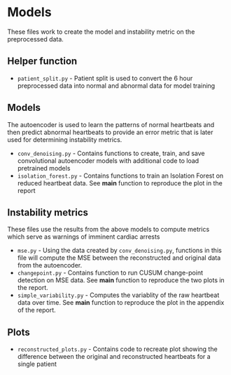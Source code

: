 # Models

These files work to create the model and instability metric on the preprocessed data.

## Helper function
- `patient_split.py` - Patient split is used to convert the 6 hour preprocessed data into normal and abnormal data for model training

## Models
The autoencoder is used to learn the patterns of normal heartbeats and then predict abnormal heartbeats to provide an error metric that is later used for determining instability metrics.
- `conv_denoising.py` - Contains functions to create, train, and save convolutional autoencoder models with additional code to load pretrained models
- `isolation_forest.py` - Contains functions to train an Isolation Forest on reduced heartbeat data. See __main__ function to reproduce the plot in the report

## Instability metrics
 These files use the results from the above models to compute metrics which serve as warnings of imminent cardiac arrests
- `mse.py` - Using the data created by `conv_denoising.py`, functions in this file will compute the MSE between the reconstructed and original data from the autoencoder. 
- `changepoint.py` - Contains function to run CUSUM change-point detection on MSE data. See __main__ function to reproduce the two plots in the report.
- `simple_variability.py` - Computes the variablity of the raw heartbeat data over time. See __main__ function to reproduce the plot in the appendix of the report.

## Plots

- `reconstructed_plots.py` - Contains code to recreate plot showing the difference between the original and reconstructed heartbeats for a single patient 

